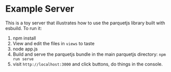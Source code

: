 # Example Server
This is a toy server that illustrates how to use the parquetjs library built with esbuild.
To run it:
1. npm install
1. View and edit the files in `views` to taste
1. node app.js
1. Build and serve the parquetjs bundle in the main parquetjs directory: `npm run serve`
1. visit `http://localhost:3000` and click buttons, do things in the console.
